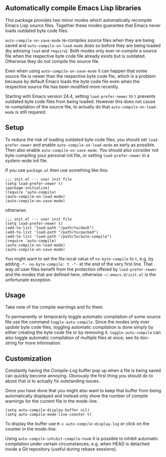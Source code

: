 Automatically compile Emacs Lisp libraries
------------------------------------------

This package provides two minor modes which automatically recompile
Emacs Lisp source files.  Together these modes guarantee that Emacs
never loads outdated byte code files.

`auto-compile-on-save-mode` re-compiles source files when they are
being saved and `auto-compile-on-load-mode` does so before they are
being loaded (by advising `load` and `require`).  Both modes only
ever _re-compile_ a source file when the respective byte code file
already exists but is outdated.  Otherwise they do _not_ compile
the source file.

Even when using `auto-compile-on-save-mode` it can happen that some
source file is newer than the respective byte code file, which is a
problem because by default Emacs loads the byte code file even when
the respective source file has been modified more recently.

Starting with Emacs version 24.4, setting `load-prefer-newer` to `t`
prevents outdated byte code files from being loaded.  However this
does not cause re-compilation of the source file, to actually do
that `auto-compile-on-load-mode` is still required.

Setup
-----

To reduce the risk of loading outdated byte code files, you should
set `load-prefer-newer` and enable `auto-compile-on-load-mode` as
early as possible.  Then also enable `auto-compile-on-save-mode`.
You should also consider not byte-compiling your personal init
file, or setting `load-prefer-newer` in a system-wide init file.

If you use `package.el` then use something like this:

```elisp
;;; init.el --- user init file
(setq load-prefer-newer t)
(package-initialize)
(require 'auto-compile)
(auto-compile-on-load-mode)
(auto-compile-on-save-mode)
```

otherwise:

```elisp
;;; init.el --- user init file
(setq load-prefer-newer t)
(add-to-list 'load-path "/path/to/dash")
(add-to-list 'load-path "/path/to/packed")
(add-to-list 'load-path "/path/to/auto-compile")
(require 'auto-compile)
(auto-compile-on-load-mode)
(auto-compile-on-save-mode)
```

You might want to set the file-local value of `no-byte-compile` to
`t`, e.g. by adding `-*- no-byte-compile: t -*-` at the end of the
very first line.  That way _all_ user files benefit from the
protection offered by `load-prefer-newer` and the modes that are
defined here, otherwise `~/.emacs.d/init.el` is the unfortunate
exception.

Usage
-----

Take note of the compile warnings and fix them.

To permanently or temporarily toggle automatic compilation of some
source file use the command `toggle-auto-compile`.  Since the modes
only ever _update_ byte code files, toggling automatic compilation
is done simply by either creating the byte code file or by removing
it.  `toggle-auto-compile` can also toggle automatic compilation of
multiple files at once; see its doc-string for more information.

Customization
-------------

Constantly having the *Compile-Log* buffer pop up when a file is
being saved can quickly become annoying.  Obviously the first thing
you should do to about that is to actually fix outstanding issues.

Once you have done that you might also want to keep that buffer
from being automatically displayed and instead only show the number
of compile warnings for the current file in the mode-line.

```elisp
(setq auto-compile-display-buffer nil)
(setq auto-compile-mode-line-counter t)
```

To display the buffer use `M-x auto-compile-display-log` or click
on the counter in the mode-line.

Using `auto-compile-inhibit-compile-hook` it is possible to inhibit
automatic compilation under certain circumstances; e.g. when HEAD
is detached inside a Git repository (useful during rebase sessions).
